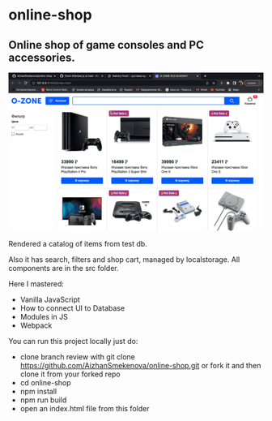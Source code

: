 # online-shop

## Online shop of game consoles and PC accessories.


![online-shop](https://github.com/AizhanSmekenova/online-shop/blob/main/online-shop.gif)

Rendered a catalog of items from test db.

Also it has search, filters and shop cart, managed by localstorage.
All components are in the src folder.

Here I mastered:

* Vanilla JavaScript
* How to connect UI to Database
* Modules in JS
* Webpack

You can run this project locally just do:

* clone branch review with git clone https://github.com/AizhanSmekenova/online-shop.git or fork it and then clone it from your forked repo
* cd online-shop
* npm install
* npm run build
* open an index.html file from this folder
